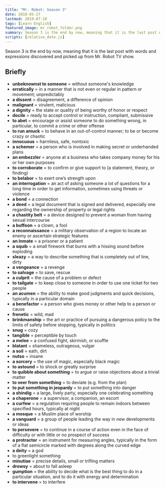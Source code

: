 ```yaml
---
title: "Mr. Robot: Season 3"
date: 2018-05-27
lastmod: 2019-07-10
tags: [Learn English]
featured_image: mr_robot_folder.png
summary: Season 3 is the end by now, meaning that it is the last post with words and expressions discovered and picked up from Mr. Robot TV show.
scripts: [relative_date.js]
---
```


Season 3 is the end by now, meaning that it is the last post with words and expressions discovered and picked up from Mr. Robot TV show.

## Briefly

- **unbeknownst to someone** = without someone's knowledge
- **erratically** = in a manner that is not even or regular in pattern or movement; unpredictably
- **a dissent** = disagreement, a difference of opinion
- **malignant** = virulent, malicious
- **a dignity** = the state or quality of being worthy of honor or respect
- **docile** = ready to accept control or instruction, compliant, submissive
- **to abet** = encourage or assist someone to do something wrong, in particular, to commit a crime or other offense
- **to run amuck** = to behave in an out-of-control manner; to be or become crazy or chaotic
- **innocuous** = harmless, safe, nontoxic
- **a schemer** = a person who is involved in making secret or underhanded plans
- **an embezzler** = anyone at a business who takes company money for his or her own purposes
- **to corroborate** = to confirm or give support to (a statement, theory, or finding)
- **to belabor** = to exert one’s strength upon
- **an interrogation** = an act of asking someone a lot of questions for a long time in order to get information, sometimes using threats or violence
- **a bond** = a connection
- **a deed** = a legal document that is signed and delivered, especially one regarding the ownership of property or legal rights
- **a chastity belt** = a device designed to prevent a woman from having sexual intercourse
- **a buffoon** = a clown, a fool
- **a reconnaissance** = a military observation of a region to locate an enemy or ascertain strategic features
- **an inmate** = a prisoner or a patient
- **a squib** = a small firework that burns with a hissing sound before exploding
- **sleazy** = a way to describe something that is completely out of line, dirty
- **a vengeance** = a revenge
- **to salvage** = to save, rescue
- **a culprit** = the cause of a problem or defect
- **to tailgate** = to keep close to someone in order to use one ticket for two people
- **an acumen** = the ability to make good judgments and quick decisions, typically in a particular domain
- **a benefactor** = a person who gives money or other help to a person or cause
- **frenetic** = wild, mad
- **brinkmanship** = the art or practice of pursuing a dangerous policy to the limits of safety before stopping, typically in politics
- **snug** = cozy
- **tangible** = perceptible by touch
- **a melee** = a confused fight, skirmish, or scuffle
- **blatant** = shameless, outrageous, vulgar
- **a soil** = eath, dirt
- **nutso** = insane
- **a sorcery** = the use of magic, especially black magic
- **to astound** = to shock or greatly surprise
- **to quibble about something** = to argue or raise objections about a trivial matter
- **to veer from something** = to deviate (e.g. from the plan)
- **to put something in jeopardy** = to put something into danger
- **a shindig** = a large, lively party, especially one celebrating something
- **a chaperone** = a supervisor, a companion, an escort
- **a curfew** = a regulation requiring people to remain indoors between specified hours, typically at night
- **a mosque** = a Muslim place of worship
- **a vanguard** = a group of people leading the way in new developments or ideas
- **to persevere** = to continue in a course of action even in the face of difficulty or with little or no prospect of success
- **a protractor** = an instrument for measuring angles, typically in the form of a flat semicircle marked with degrees along the curved edge
- **a deity** = a god
- to greenlight something
- **minutiae** = precise details, small or trifling matters
- **drowsy** = about to fall asleep
- **gumption** = the ability to decide what is the best thing to do in a particular situation, and to do it with energy and determination
- **to intervene** = to interfere
